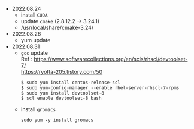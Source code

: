 - 2022.08.24
  -  install `CUDA`
  -  update `cmake` (2.8.12.2 -> 3.24.1)
  	- /usr/local/share/cmake-3.24/
- 2022.08.26
  - yum update 
- 2022.08.31
	- `gcc` update  
		Ref : https://www.softwarecollections.org/en/scls/rhscl/devtoolset-7/  
		https://ryotta-205.tistory.com/50   
		```
		$ sudo yum install centos-release-scl
		$ sudo yum-config-manager --enable rhel-server-rhscl-7-rpms
		$ sudo yum install devtoolset-8
		$ scl enable devtoolset-8 bash
		```
	- install `gromacs`
		```
		sudo yum -y install gromacs
		```
